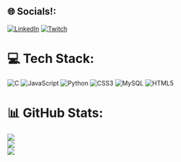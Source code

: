 


## 🌐 Socials!:
[![LinkedIn](https://img.shields.io/badge/LinkedIn-%230077B5.svg?logo=linkedin&logoColor=white)](https://linkedin.com/in/javierfariasc) [![Twitch](https://img.shields.io/badge/Twitch-%239146FF.svg?logo=Twitch&logoColor=white)](https://twitch.tv/ZAPALLO) 

# 💻 Tech Stack:
![C](https://img.shields.io/badge/c-%2300599C.svg?style=for-the-badge&logo=c&logoColor=white) ![JavaScript](https://img.shields.io/badge/javascript-%23323330.svg?style=for-the-badge&logo=javascript&logoColor=%23F7DF1E) ![Python](https://img.shields.io/badge/python-3670A0?style=for-the-badge&logo=python&logoColor=ffdd54) ![CSS3](https://img.shields.io/badge/css3-%231572B6.svg?style=for-the-badge&logo=css3&logoColor=white) ![MySQL](https://img.shields.io/badge/mysql-%2300000f.svg?style=for-the-badge&logo=mysql&logoColor=white) ![HTML5](https://img.shields.io/badge/html5-%23E34F26.svg?style=for-the-badge&logo=html5&logoColor=white)
# 📊 GitHub Stats:
![](https://github-readme-stats.vercel.app/api?username=Zapalloman&theme=tokyonight&hide_border=true&include_all_commits=false&count_private=false)<br/>
![](https://github-readme-streak-stats.herokuapp.com/?user=Zapalloman&theme=tokyonight&hide_border=true)<br/>
![](https://github-readme-stats.vercel.app/api/top-langs/?username=Zapalloman&theme=tokyonight&hide_border=true&include_all_commits=false&count_private=false&layout=compact)


